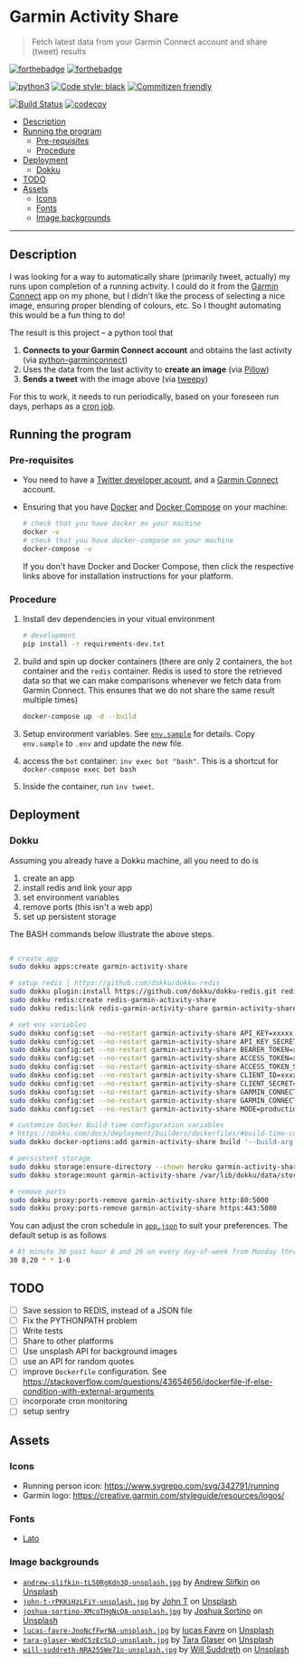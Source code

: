 # Garmin Activity Share

> Fetch latest data from your Garmin Connect account and share (tweet) results

[![forthebadge](https://forthebadge.com/images/badges/built-by-developers.svg)](https://forthebadge.com)
[![forthebadge](https://forthebadge.com/images/badges/made-with-python.svg)](https://forthebadge.com)

[![python3](https://img.shields.io/badge/python-3.8%20%7C%203.9%20%7C%203.10%20%7C%203.11-brightgreen.svg)](https://python3statement.org/#sections50-why)
[![Code style: black](https://img.shields.io/badge/code%20style-black-000000.svg)](https://github.com/psf/black)
[![Commitizen friendly](https://img.shields.io/badge/commitizen-friendly-brightgreen.svg)](http://commitizen.github.io/cz-cli/)

[![Build Status](https://github.com/engineervix/garmin-activity-share/actions/workflows/main.yml/badge.svg)](https://github.com/engineervix/garmin-activity-share/actions/workflows/main.yml)
[![codecov](https://codecov.io/gh/engineervix/garmin-activity-share/branch/main/graph/badge.svg)](https://codecov.io/gh/engineervix/garmin-activity-share)

<!-- START doctoc generated TOC please keep comment here to allow auto update -->
<!-- DON'T EDIT THIS SECTION, INSTEAD RE-RUN doctoc TO UPDATE -->

- [Description](#description)
- [Running the program](#running-the-program)
  - [Pre-requisites](#pre-requisites)
  - [Procedure](#procedure)
- [Deployment](#deployment)
  - [Dokku](#dokku)
- [TODO](#todo)
- [Assets](#assets)
  - [Icons](#icons)
  - [Fonts](#fonts)
  - [Image backgrounds](#image-backgrounds)

<!-- END doctoc generated TOC please keep comment here to allow auto update -->

---

## Description

I was looking for a way to automatically share (primarily tweet, actually) my runs upon completion of a running activity. I could do it from the [Garmin Connect](https://www.garmin.com/en-US/p/125677) app on my phone, but I didn't like the process of selecting a nice image, ensuring proper blending of colours, etc. So I thought automating this would be a fun thing to do!

The result is this project – a python tool that

1. **Connects to your Garmin Connect account** and obtains the last activity (via [python-garminconnect](https://github.com/cyberjunky/python-garminconnect))
2. Uses the data from the last activity to **create an image** (via [Pillow](https://pillow.readthedocs.io/en/stable/))
3. **Sends a tweet** with the image above (via [tweepy](https://www.tweepy.org/))

For this to work, it needs to run periodically, based on your foreseen run days, perhaps as a [cron job](https://en.wikipedia.org/wiki/Cron).

## Running the program

### Pre-requisites

- You need to have a [Twitter developer acount](https://developer.twitter.com/), and a [Garmin Connect](https://connect.garmin.com/) account.
- Ensuring that you have [Docker](https://docs.docker.com/get-docker/) and [Docker Compose](https://docs.docker.com/compose/install/) on your machine:

  ```sh
  # check that you have docker on your machine
  docker -v
  # check that you have docker-compose on your machine
  docker-compose -v
  ```

  If you don't have Docker and Docker Compose, then click the respective links above for installation instructions for your platform.

### Procedure

1. Install dev dependencies in your vitual environment

   ```bash
   # development
   pip install -r requirements-dev.txt
   ```

2. build and spin up docker containers (there are only 2 containers, the `bot` container and the `redis` container. Redis is used to store the retrieved data so that we can make comparisons whenever we fetch data from Garmin Connect. This ensures that we do not share the same result multiple times)

   ```bash
   docker-compose up -d --build
   ```

3. Setup environment variables. See [`env.sample`](.env.sample) for details. Copy `env.sample` to `.env` and update the new file.
4. access the `bot` container: `inv exec bot "bash"`. This is a shortcut for `docker-compose exec bot bash`
5. Inside the container, run `inv tweet`.

## Deployment

### Dokku

Assuming you already have a Dokku machine, all you need to do is

1. create an app
2. install redis and link your app
3. set environment variables
4. remove ports (this isn't a web app)
5. set up persistent storage

The BASH commands below illustrate the above steps.

```bash

# create app
sudo dokku apps:create garmin-activity-share

# setup redis | https://github.com/dokku/dokku-redis
sudo dokku plugin:install https://github.com/dokku/dokku-redis.git redis
sudo dokku redis:create redis-garmin-activity-share
sudo dokku redis:link redis-garmin-activity-share garmin-activity-share

# set env variables
sudo dokku config:set --no-restart garmin-activity-share API_KEY=xxxxx && \
sudo dokku config:set --no-restart garmin-activity-share API_KEY_SECRET=xxxxx && \
sudo dokku config:set --no-restart garmin-activity-share BEARER_TOKEN=xxxxx && \
sudo dokku config:set --no-restart garmin-activity-share ACCESS_TOKEN=xxxxx && \
sudo dokku config:set --no-restart garmin-activity-share ACCESS_TOKEN_SECRET=xxxxx && \
sudo dokku config:set --no-restart garmin-activity-share CLIENT_ID=xxxxx && \
sudo dokku config:set --no-restart garmin-activity-share CLIENT_SECRET=xxxxx && \
sudo dokku config:set --no-restart garmin-activity-share GARMIN_CONNECT_EMAIL=xxxxx && \
sudo dokku config:set --no-restart garmin-activity-share GARMIN_CONNECT_AUTH=xxxxx && \
sudo dokku config:set --no-restart garmin-activity-share MODE=production

# customize Docker Build-time configuration variables
# https://dokku.com/docs/deployment/builders/dockerfiles/#build-time-configuration-variables
sudo dokku docker-options:add garmin-activity-share build '--build-arg MODE=production'

# persistent storage
sudo dokku storage:ensure-directory --chown heroku garmin-activity-share
sudo dokku storage:mount garmin-activity-share /var/lib/dokku/data/storage/garmin-activity-share:/home/tweepy/assets/dist

# remove ports
sudo dokku proxy:ports-remove garmin-activity-share http:80:5000
sudo dokku proxy:ports-remove garmin-activity-share https:443:5000
```

You can adjust the cron schedule in [`app.json`](app.json) to suit your preferences. The default setup is as follows

```bash
# At minute 30 past hour 8 and 20 on every day-of-week from Monday through Saturday.
30 8,20 * * 1-6
```

## TODO

- [ ] Save session to REDIS, instead of a JSON file
- [ ] Fix the PYTHONPATH problem
- [ ] Write tests
- [ ] Share to other platforms
- [ ] Use unsplash API for background images
- [ ] use an API for random quotes
- [ ] improve `Dockerfile` configuration. See <https://stackoverflow.com/questions/43654656/dockerfile-if-else-condition-with-external-arguments>
- [ ] incorporate cron monitoring
- [ ] setup sentry

## Assets

### Icons

- Running person icon: <https://www.svgrepo.com/svg/342791/running>
- Garmin logo: <https://creative.garmin.com/styleguide/resources/logos/>

### Fonts

- [Lato](https://fonts.google.com/specimen/Lato/about)

### Image backgrounds

- [`andrew-slifkin-tL50RgKdn3Q-unsplash.jpg`](assets/unsplash_images/andrew-slifkin-tL50RgKdn3Q-unsplash.jpg) by [Andrew Slifkin](https://unsplash.com/@andrewslifkin?utm_source=unsplash&utm_medium=referral&utm_content=creditCopyText) on [Unsplash](https://unsplash.com/photos/tL50RgKdn3Q)
- [`john-t-rPKKiHzLFiY-unsplash.jpg`](assets/unsplash_images/john-t-rPKKiHzLFiY-unsplash.jpg) by [John T](https://unsplash.com/@john_thng?utm_source=unsplash&utm_medium=referral&utm_content=creditCopyText) on [Unsplash](https://unsplash.com/photos/rPKKiHzLFiY)
- [`joshua-sortino-XMcoTHgNcQA-unsplash.jpg`](assets/unsplash_images/joshua-sortino-XMcoTHgNcQA-unsplash.jpg) by [Joshua Sortino](https://unsplash.com/@sortino?utm_source=unsplash&utm_medium=referral&utm_content=creditCopyText) on [Unsplash](https://unsplash.com/photos/XMcoTHgNcQA)
- [`lucas-favre-JnoNcfFwrNA-unsplash.jpg`](assets/unsplash_images/lucas-favre-JnoNcfFwrNA-unsplash.jpg) by [lucas Favre](https://unsplash.com/@we_are_rising?utm_source=unsplash&utm_medium=referral&utm_content=creditCopyText) on [Unsplash](https://unsplash.com/photos/JnoNcfFwrNA)
- [`tara-glaser-WodC5zEcSLQ-unsplash.jpg`](assets/unsplash_images/tara-glaser-WodC5zEcSLQ-unsplash.jpg) by [Tara Glaser](https://unsplash.com/it/@jump2dream?utm_source=unsplash&utm_medium=referral&utm_content=creditCopyText) on [Unsplash](https://unsplash.com/photos/WodC5zEcSLQ)
- [`will-suddreth-NRA25SWe71o-unsplash.jpg`](assets/unsplash_images/will-suddreth-NRA25SWe71o-unsplash.jpg) by [Will Suddreth](https://unsplash.com/@willsudds?utm_source=unsplash&utm_medium=referral&utm_content=creditCopyText) on [Unsplash](https://unsplash.com/photos/NRA25SWe71o)
